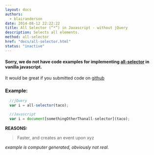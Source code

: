```yaml
---
layout: docs
authors:
  - blairanderson
date: 2014-08-12 22:22:22
title: All Selector (“*”) in Javascript - without jQuery
description: Selects all elements.
method: all-selector
href: "docs/all-selector.html"
status: "inactive"
---
```


#### Sorry, we do not have code examples for implementing [all-selector](http://api.jquery.com/all-selector/) in vanilla javascript.

It would be great if you submitted code on [github](https://github.com/blairanderson/without-jquery/blob/master/docs/all-selector.md)

### Example:

```javascript
  //jQuery
  var i = all-selector(taco);

  //Javascript
  var i = document[somethingOtherThanall-selector](taco);

```

**REASONS:**
> Faster, and creates an event upon xyz

*example is computer generated, obviously not real.*
